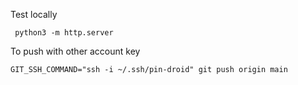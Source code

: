 Test locally

     python3 -m http.server

To push with other account key

    GIT_SSH_COMMAND="ssh -i ~/.ssh/pin-droid" git push origin main
